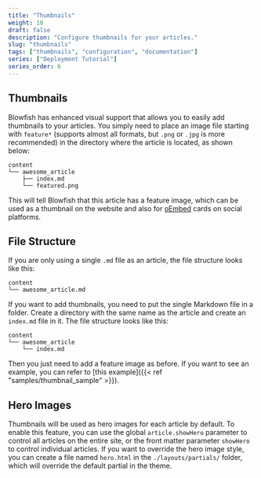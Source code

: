 ```yaml
---
title: "Thumbnails"
weight: 10
draft: false
description: "Configure thumbnails for your articles."
slug: "thumbnails"
tags: ["thumbnails", "configuration", "documentation"]
series: ["Deployment Tutorial"]
series_order: 6
---
```


## Thumbnails

Blowfish has enhanced visual support that allows you to easily add thumbnails to your articles. You simply need to place an image file starting with `feature*` (supports almost all formats, but `.png` or `.jpg` is more recommended) in the directory where the article is located, as shown below:

```shell
content
└── awesome_article
    ├── index.md
    └── featured.png
```

This will tell Blowfish that this article has a feature image, which can be used as a thumbnail on the website and also for <a target="_blank" href="https://oembed.com/">oEmbed</a> cards on social platforms.

## File Structure

If you are only using a single `.md` file as an article, the file structure looks like this:

```shell
content
└── awesome_article.md
```

If you want to add thumbnails, you need to put the single Markdown file in a folder. Create a directory with the same name as the article and create an `index.md` file in it. The file structure looks like this:

```shell
content
└── awesome_article
    └── index.md
```

Then you just need to add a feature image as before. If you want to see an example, you can refer to [this example]({{< ref "samples/thumbnail_sample" >}}).

## Hero Images

Thumbnails will be used as hero images for each article by default. To enable this feature, you can use the global `article.showHero` parameter to control all articles on the entire site, or the front matter parameter `showHero` to control individual articles. If you want to override the hero image style, you can create a file named `hero.html` in the `./layouts/partials/` folder, which will override the default partial in the theme.